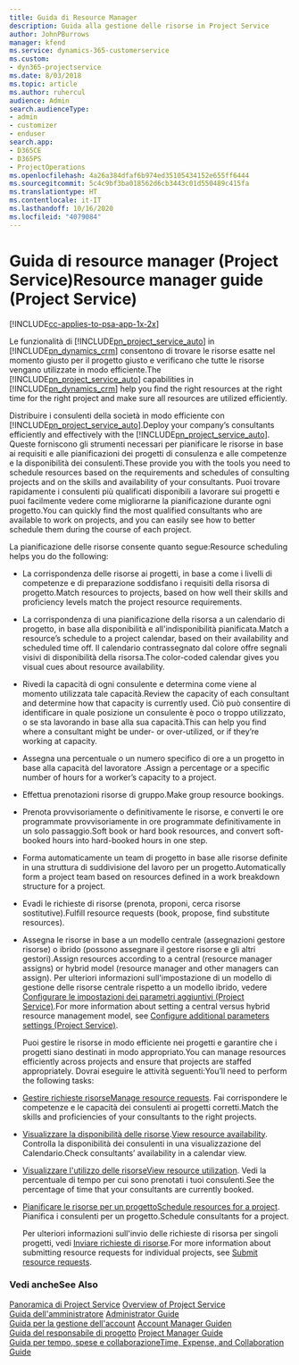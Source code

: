 ```yaml
---
title: Guida di Resource Manager
description: Guida alla gestione delle risorse in Project Service
author: JohnPBurrows
manager: kfend
ms.service: dynamics-365-customerservice
ms.custom:
- dyn365-projectservice
ms.date: 8/03/2018
ms.topic: article
ms.author: ruhercul
audience: Admin
search.audienceType:
- admin
- customizer
- enduser
search.app:
- D365CE
- D365PS
- ProjectOperations
ms.openlocfilehash: 4a26a384dfaf6b974ed35105434152e655ff6444
ms.sourcegitcommit: 5c4c9bf3ba018562d6cb3443c01d550489c415fa
ms.translationtype: HT
ms.contentlocale: it-IT
ms.lasthandoff: 10/16/2020
ms.locfileid: "4079084"
---
```

# <a name="resource-manager-guide-project-service"></a><span data-ttu-id="6db1e-103">Guida di resource manager (Project Service)</span><span class="sxs-lookup"><span data-stu-id="6db1e-103">Resource manager guide (Project Service)</span></span>

[!INCLUDE[cc-applies-to-psa-app-1x-2x](../includes/cc-applies-to-psa-app-1x-2x.md)]

<span data-ttu-id="6db1e-104">Le funzionalità di [!INCLUDE[pn_project_service_auto](../includes/pn-project-service-auto.md)] in [!INCLUDE[pn_dynamics_crm](../includes/pn-dynamics-crm.md)] consentono di trovare le risorse esatte nel momento giusto per il progetto giusto e verificano che tutte le risorse vengano utilizzate in modo efficiente.</span><span class="sxs-lookup"><span data-stu-id="6db1e-104">The [!INCLUDE[pn_project_service_auto](../includes/pn-project-service-auto.md)] capabilities in [!INCLUDE[pn_dynamics_crm](../includes/pn-dynamics-crm.md)] help you find the right resources at the right time for the right project and make sure all resources are utilized efficiently.</span></span>  
  
 <span data-ttu-id="6db1e-105">Distribuire i consulenti della società in modo efficiente con [!INCLUDE[pn_project_service_auto](../includes/pn-project-service-auto.md)].</span><span class="sxs-lookup"><span data-stu-id="6db1e-105">Deploy your company’s consultants efficiently and effectively with the [!INCLUDE[pn_project_service_auto](../includes/pn-project-service-auto.md)].</span></span> <span data-ttu-id="6db1e-106">Queste forniscono gli strumenti necessari per pianificare le risorse in base ai requisiti e alle pianificazioni dei progetti di consulenza e alle competenze e la disponibilità dei consulenti.</span><span class="sxs-lookup"><span data-stu-id="6db1e-106">These provide you with the tools you need to schedule resources based on the requirements and schedules of consulting projects and on the skills and availability of your consultants.</span></span> <span data-ttu-id="6db1e-107">Puoi trovare rapidamente i consulenti più qualificati disponibili a lavorare sui progetti e puoi facilmente vedere come migliorarne la pianificazione durante ogni progetto.</span><span class="sxs-lookup"><span data-stu-id="6db1e-107">You can quickly find the most qualified consultants who are available to work on projects, and you can easily see how to better schedule them during the course of each project.</span></span>  
  
 <span data-ttu-id="6db1e-108">La pianificazione delle risorse consente quanto segue:</span><span class="sxs-lookup"><span data-stu-id="6db1e-108">Resource scheduling helps you do the following:</span></span>  
  
- <span data-ttu-id="6db1e-109">La corrispondenza delle risorse ai progetti, in base a come i livelli di competenze e di preparazione soddisfano i requisiti della risorsa di progetto.</span><span class="sxs-lookup"><span data-stu-id="6db1e-109">Match resources to projects, based on how well their skills and proficiency levels match the project resource requirements.</span></span>  
  
- <span data-ttu-id="6db1e-110">La corrispondenza di una pianificazione della risorsa a un calendario di progetto, in base alla disponibilità e all'indisponibilità pianificata.</span><span class="sxs-lookup"><span data-stu-id="6db1e-110">Match a resource’s schedule to a project calendar, based on their availability and scheduled time off.</span></span> <span data-ttu-id="6db1e-111">Il calendario contrassegnato dal colore offre segnali visivi di disponibilità della risorsa.</span><span class="sxs-lookup"><span data-stu-id="6db1e-111">The color-coded calendar gives you visual cues about resource availability.</span></span>  
  
- <span data-ttu-id="6db1e-112">Rivedi la capacità di ogni consulente e determina come viene al momento utilizzata tale capacità.</span><span class="sxs-lookup"><span data-stu-id="6db1e-112">Review the capacity of each consultant and determine how that capacity is currently used.</span></span> <span data-ttu-id="6db1e-113">Ciò può consentire di identificare in quale posizione un consulente è poco o troppo utilizzato, o se sta lavorando in base alla sua capacità.</span><span class="sxs-lookup"><span data-stu-id="6db1e-113">This can help you find where a consultant might be under- or over-utilized, or if they’re working at capacity.</span></span>  
  
- <span data-ttu-id="6db1e-114">Assegna una percentuale o un numero specifico di ore a un progetto in base alla capacità del lavoratore .</span><span class="sxs-lookup"><span data-stu-id="6db1e-114">Assign a percentage or a specific number of hours for a worker’s capacity to a project.</span></span>  
  
- <span data-ttu-id="6db1e-115">Effettua prenotazioni risorse di gruppo.</span><span class="sxs-lookup"><span data-stu-id="6db1e-115">Make group resource bookings.</span></span>  
  
- <span data-ttu-id="6db1e-116">Prenota provvisoriamente o definitivamente le risorse, e converti le ore programmate provvisoriamente in ore programmate definitivamente in un solo passaggio.</span><span class="sxs-lookup"><span data-stu-id="6db1e-116">Soft book or hard book resources, and convert soft-booked hours into hard-booked hours in one step.</span></span>  
  
- <span data-ttu-id="6db1e-117">Forma automaticamente un team di progetto in base alle risorse definite in una struttura di suddivisione del lavoro per un progetto.</span><span class="sxs-lookup"><span data-stu-id="6db1e-117">Automatically form a project team based on resources defined in a work breakdown structure for a project.</span></span>  
  
- <span data-ttu-id="6db1e-118">Evadi le richieste di risorse (prenota, proponi, cerca risorse sostitutive).</span><span class="sxs-lookup"><span data-stu-id="6db1e-118">Fulfill resource requests (book, propose, find substitute resources).</span></span>  
  
- <span data-ttu-id="6db1e-119">Assegna le risorse in base a un modello centrale (assegnazioni gestore risorse) o ibrido (possono assegnare il gestore risorse e gli altri gestori).</span><span class="sxs-lookup"><span data-stu-id="6db1e-119">Assign resources according to a central (resource manager assigns) or hybrid model (resource manager and other managers can assign).</span></span> <span data-ttu-id="6db1e-120">Per ulteriori informazioni sull'impostazione di un modello di gestione delle risorse centrale rispetto a un modello ibrido, vedere [Configurare le impostazioni dei parametri aggiuntivi (Project Service)](../psa/configure-additional-parameters-settings.md).</span><span class="sxs-lookup"><span data-stu-id="6db1e-120">For more information about setting a central versus hybrid resource management model, see [Configure additional parameters settings (Project Service)](../psa/configure-additional-parameters-settings.md).</span></span>  
  
  <span data-ttu-id="6db1e-121">Puoi gestire le risorse in modo efficiente nei progetti e garantire che i progetti siano destinati in modo appropriato.</span><span class="sxs-lookup"><span data-stu-id="6db1e-121">You can manage resources efficiently across projects and ensure that projects are staffed appropriately.</span></span> <span data-ttu-id="6db1e-122">Dovrai eseguire le attività seguenti:</span><span class="sxs-lookup"><span data-stu-id="6db1e-122">You’ll need to perform the following tasks:</span></span>  
  
- <span data-ttu-id="6db1e-123">[Gestire richieste risorse](../psa/manage-resource-requests.md)</span><span class="sxs-lookup"><span data-stu-id="6db1e-123">[Manage resource requests](../psa/manage-resource-requests.md).</span></span> <span data-ttu-id="6db1e-124">Fai corrispondere le competenze e le capacità dei consulenti ai progetti corretti.</span><span class="sxs-lookup"><span data-stu-id="6db1e-124">Match the skills and proficiencies of your consultants to the right projects.</span></span>  
  
- <span data-ttu-id="6db1e-125">[Visualizzare la disponibilità delle risorse](../psa/view-resource-availability.md).</span><span class="sxs-lookup"><span data-stu-id="6db1e-125">[View resource availability](../psa/view-resource-availability.md).</span></span> <span data-ttu-id="6db1e-126">Controlla la disponibilità dei consulenti in una visualizzazione del Calendario.</span><span class="sxs-lookup"><span data-stu-id="6db1e-126">Check consultants’ availability in a calendar view.</span></span>  
  
- <span data-ttu-id="6db1e-127">[Visualizzare l'utilizzo delle risorse](../psa/view-resource-utilization.md)</span><span class="sxs-lookup"><span data-stu-id="6db1e-127">[View resource utilization](../psa/view-resource-utilization.md).</span></span> <span data-ttu-id="6db1e-128">Vedi la percentuale di tempo per cui sono prenotati i tuoi consulenti.</span><span class="sxs-lookup"><span data-stu-id="6db1e-128">See the percentage of time that your consultants are currently booked.</span></span>  
  
- <span data-ttu-id="6db1e-129">[Pianificare le risorse per un progetto](../psa/schedule-resources-project.md)</span><span class="sxs-lookup"><span data-stu-id="6db1e-129">[Schedule resources for a project](../psa/schedule-resources-project.md).</span></span> <span data-ttu-id="6db1e-130">Pianifica i consulenti per un progetto.</span><span class="sxs-lookup"><span data-stu-id="6db1e-130">Schedule consultants for a project.</span></span>  
  
  <span data-ttu-id="6db1e-131">Per ulteriori informazioni sull'invio delle richieste di risorsa per singoli progetti, vedi [Inviare richieste di risorse](../psa/submit-resource-requests.md).</span><span class="sxs-lookup"><span data-stu-id="6db1e-131">For more information about submitting resource requests for individual projects, see [Submit resource requests](../psa/submit-resource-requests.md).</span></span>  
  
### <a name="see-also"></a><span data-ttu-id="6db1e-132">Vedi anche</span><span class="sxs-lookup"><span data-stu-id="6db1e-132">See Also</span></span>  
 <span data-ttu-id="6db1e-133">[Panoramica di Project Service](../psa/overview.md) </span><span class="sxs-lookup"><span data-stu-id="6db1e-133">[Overview of Project Service](../psa/overview.md) </span></span>  
 <span data-ttu-id="6db1e-134">[Guida dell'amministratore](../psa/admin-guide.md) </span><span class="sxs-lookup"><span data-stu-id="6db1e-134">[Administrator Guide](../psa/admin-guide.md) </span></span>  
 <span data-ttu-id="6db1e-135">[Guida per la gestione dell'account](../psa/account-manager-guide.md) </span><span class="sxs-lookup"><span data-stu-id="6db1e-135">[Account Manager Guiden](../psa/account-manager-guide.md) </span></span>  
 <span data-ttu-id="6db1e-136">[Guida del responsabile di progetto](../psa/project-manager-guide.md) </span><span class="sxs-lookup"><span data-stu-id="6db1e-136">[Project Manager Guide](../psa/project-manager-guide.md) </span></span>  
 [<span data-ttu-id="6db1e-137">Guida per tempo, spese e collaborazione</span><span class="sxs-lookup"><span data-stu-id="6db1e-137">Time, Expense, and Collaboration Guide</span></span>](../psa/time-expense-collaboration-guide.md)
